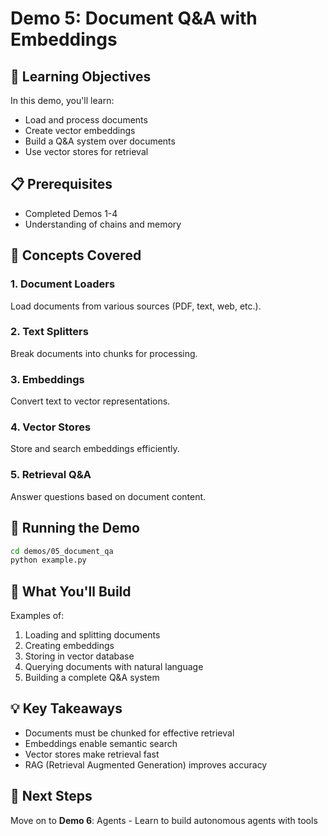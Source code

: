 # Demo 5: Document Q&A with Embeddings

## 🎯 Learning Objectives

In this demo, you'll learn:
- Load and process documents
- Create vector embeddings
- Build a Q&A system over documents
- Use vector stores for retrieval

## 📋 Prerequisites

- Completed Demos 1-4
- Understanding of chains and memory

## 🔑 Concepts Covered

### 1. Document Loaders
Load documents from various sources (PDF, text, web, etc.).

### 2. Text Splitters
Break documents into chunks for processing.

### 3. Embeddings
Convert text to vector representations.

### 4. Vector Stores
Store and search embeddings efficiently.

### 5. Retrieval Q&A
Answer questions based on document content.

## 🚀 Running the Demo

```bash
cd demos/05_document_qa
python example.py
```

## 📝 What You'll Build

Examples of:
1. Loading and splitting documents
2. Creating embeddings
3. Storing in vector database
4. Querying documents with natural language
5. Building a complete Q&A system

## 💡 Key Takeaways

- Documents must be chunked for effective retrieval
- Embeddings enable semantic search
- Vector stores make retrieval fast
- RAG (Retrieval Augmented Generation) improves accuracy

## 🔗 Next Steps

Move on to **Demo 6**: Agents - Learn to build autonomous agents with tools
